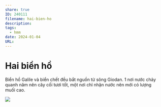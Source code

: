 ```yaml
---
share: true
ID: 240111
filename: hai-bien-ho
description: 
tags:
  - hmm
date: 2024-01-04
URL: 
---
```


# Hai biển hồ

Biển hồ Galile và biển chết đều bắt nguồn từ sông Giodan. 1 nơi nước chảy quanh năm nên cây cối tươi tốt, một nơi chỉ nhận nước nên mới có lượng muối cao.

![](https://i.imgur.com/2o4rd0M.png)
